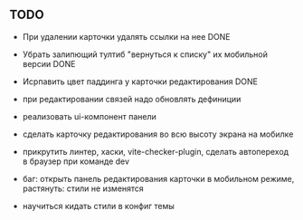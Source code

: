 ## TODO

- При удалении карточки удалять ссылки на нее DONE
- Убрать залипющий тултиб "вернуться к списку" их мобильной версии DONE
- Исрпавить цвет паддинга у карточки редактирования DONE

- при редактировании связей надо обновлять дефиниции
- реализовать ui-компонент панели
- сделать карточку редактирования во всю высоту экрана на мобилке
- прикрутить линтер, хаски, vite-checker-plugin, сделать автопереход в браузер при команде dev
- баг: открыть панель редактирования карточки в мобильном режиме, растянуть: стили не изменятся

- научиться кидать стили в конфиг темы
